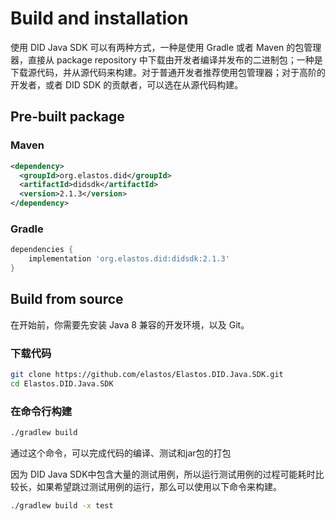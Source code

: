 # Build and installation

使用 DID Java SDK 可以有两种方式，一种是使用 Gradle 或者 Maven 的包管理器，直接从 package repository 中下载由开发者编译并发布的二进制包；一种是下载源代码，并从源代码来构建。对于普通开发者推荐使用包管理器；对于高阶的开发者，或者 DID SDK 的贡献者，可以选在从源代码构建。

## Pre-built package

### Maven

```xml
<dependency>
  <groupId>org.elastos.did</groupId>
  <artifactId>didsdk</artifactId>
  <version>2.1.3</version>
</dependency>
```

### Gradle

```groovy
dependencies {
    implementation 'org.elastos.did:didsdk:2.1.3'
}
```



## Build from source

在开始前，你需要先安装 Java 8 兼容的开发环境，以及 Git。

### 下载代码

```bash
git clone https://github.com/elastos/Elastos.DID.Java.SDK.git
cd Elastos.DID.Java.SDK
```

### 在命令行构建

```bash
./gradlew build
```

通过这个命令，可以完成代码的编译、测试和jar包的打包

因为 DID Java SDK中包含大量的测试用例，所以运行测试用例的过程可能耗时比较长，如果希望跳过测试用例的运行，那么可以使用以下命令来构建。

```bash
./gradlew build -x test
```

